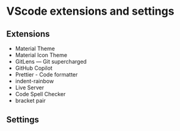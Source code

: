 # VScode extensions and settings

## Extensions
- Material Theme
- Material Icon Theme
- GitLens — Git supercharged
- GitHub Copilot
- Prettier - Code formatter
- indent-rainbow
- Live Server
- Code Spell Checker
- bracket pair
## Settings
